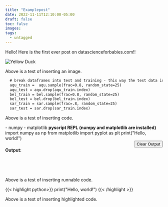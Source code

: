 ```yaml
---
title: "Examplepost"
date: 2022-11-11T12:10:00-05:00
draft: false
toc: false
images:
tags:
  - untagged
---
```


Hello! Here is the first ever post on datascienceforbabies.com!!

![Yellow Duck](/pexels-photo-268533.webp 'Yellow Duck')

Above is a test of inserting an image.

``` html
  # break dataframes into test and training - this way the test data is completely new (80/20 split)
  aqu_train =  aqu.sample(frac=0.8, random_state=25)
  aqu_test = aqu.drop(aqu_train.index)
  bel_train = bel.sample(frac=0.8, random_state=25)
  bel_test = bel.drop(bel_train.index)
  sar_train = sar.sample(frac=.8, random_state=25)
  sar_test = sar.drop(sar_train.index)
```

Above is a test of inserting code.

<script defer src="https://pyscript.net/alpha/pyscript.js"></script>
<link rel="stylesheet" href="https://raw.githubusercontent.com/Cat-Computing-Universe/PyLab/main/demo/demo.css" />
<script src="https://code.jquery.com/jquery-3.5.0.js"></script>
<py-env>
  - numpy
  - matplotlib
</py-env>
<b>pyscript REPL (numpy and matplotlib are installed)</b>
<br>
<div>
  <div>
    <py-repl id="my-repl" auto-generate="true" std-out="output" std-err="output">
import numpy as np
from matplotlib import pyplot as plt
print("Hello, world!")
    </py-repl>
  </div>
  <div style="justify-content: right;display: flex;align-items: right;">
    <button class="button_reset" type="button">Clear Output</button>
  </div>
  <b>Output:</b>
  <div style="justify-content: center;display: flex;align-items: center;">
    <div id="output" style="width: 100%;margin: 2rem;"></div>
  </div>
  <script src="https://raw.githubusercontent.com/Cat-Computing-Universe/PyLab/main/demo/demo.js"></script>
</div>

Above is a test of inserting runnable code.

{{< highlight python>}}
print("Hello, world!")
{{< /highlight >}}

Above is a test of inserting highlighted code.